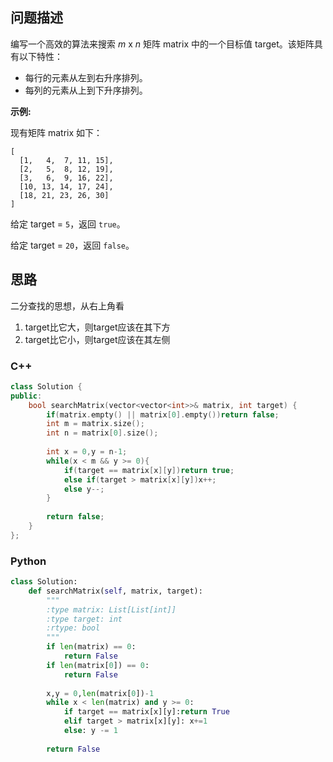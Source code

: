 ## 问题描述

编写一个高效的算法来搜索 *m* x *n* 矩阵 matrix 中的一个目标值 target。该矩阵具有以下特性：

- 每行的元素从左到右升序排列。
- 每列的元素从上到下升序排列。

**示例:**

现有矩阵 matrix 如下：

```
[
  [1,   4,  7, 11, 15],
  [2,   5,  8, 12, 19],
  [3,   6,  9, 16, 22],
  [10, 13, 14, 17, 24],
  [18, 21, 23, 26, 30]
]
```

给定 target = `5`，返回 `true`。

给定 target = `20`，返回 `false`。



## 思路

二分查找的思想，从右上角看

1. target比它大，则target应该在其下方
2. target比它小，则target应该在其左侧



### C++

```CPP
class Solution {
public:
    bool searchMatrix(vector<vector<int>>& matrix, int target) {
        if(matrix.empty() || matrix[0].empty())return false;
        int m = matrix.size();
        int n = matrix[0].size();
                
        int x = 0,y = n-1;
        while(x < m && y >= 0){
            if(target == matrix[x][y])return true;
            else if(target > matrix[x][y])x++;
            else y--;
        }
        
        return false;
    }
};
```

### Python

```Python
class Solution:
    def searchMatrix(self, matrix, target):
        """
        :type matrix: List[List[int]]
        :type target: int
        :rtype: bool
        """
        if len(matrix) == 0:
            return False
        if len(matrix[0]) == 0:
            return False
        
        x,y = 0,len(matrix[0])-1
        while x < len(matrix) and y >= 0:
            if target == matrix[x][y]:return True
            elif target > matrix[x][y]: x+=1
            else: y -= 1
            
        return False
```

